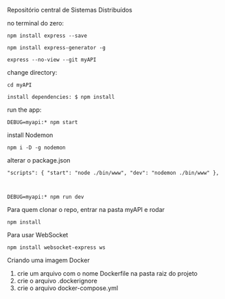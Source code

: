 Repositório central de Sistemas Distribuídos

no terminal do zero:

    npm install express --save

    npm install express-generator -g

    express --no-view --git myAPI


change directory:  

    cd myAPI

    install dependencies: $ npm install


run the app: 

    DEBUG=myapi:* npm start


install Nodemon

    npm i -D -g nodemon


alterar o package.json 

    "scripts": { "start": "node ./bin/www", "dev": "nodemon ./bin/www" },



    DEBUG=myapi:* npm run dev



Para quem clonar o repo, entrar na pasta myAPI e rodar

    npm install


Para usar WebSocket

    npm install websocket-express ws 


Criando uma imagem Docker

1. crie um arquivo com o nome Dockerfile na pasta raiz do projeto
2. crie o arquivo .dockerignore
3. crie o arquivo docker-compose.yml


    